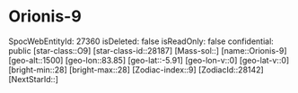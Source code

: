 ﻿---
location: [-5.91,83.85,1500]
type: Station
tags:
- astro/Star

---

# Orionis-9

SpocWebEntityId: 27360
isDeleted: false
isReadOnly: false
confidential: public
[star-class::O9]
[star-class-id::28187]
[Mass-sol::]
[name::Orionis-9]
[geo-alt::1500]
[geo-lon::83.85]
[geo-lat::-5.91]
[geo-lon-v::0]
[geo-lat-v::0]
[bright-min::28]
[bright-max::28]
[Zodiac-index::9]
[ZodiacId::28142]
[NextStarId::]


